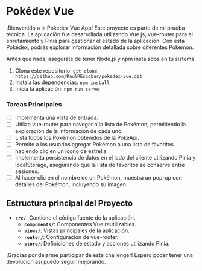 # Pokédex Vue

¡Bienvenido a la Pokédex Vue App! Este proyecto es parte de mi prueba técnica. La aplicación fue desarrollada utilizando Vue.js, vue-router para el enrutamiento y Pinia para gestionar el estado de la aplicación. Con esta Pokédex, podrás explorar información detallada sobre diferentes Pokémon.

Antes que nada, asegúrate de tener Node.js y npm instalados en tu sistema.

1. Clona este repositorio: `git clone https://github.com/RaulREscobar/pokedex-vue.git`
2. Instala las dependencias: `npm install`
3. Inicia la aplicación: `npm run serve`

### Tareas Principales

- [ ] Implementa una vista de entrada.
- [ ] Utiliza vue-router para navegar a la lista de Pokémon, permitiendo la exploración de la información de cada uno.
- [ ] Lista todos los Pokémon obtenidos de la PokeApi.
- [ ] Permite a los usuarios agregar Pokémon a una lista de favoritos haciendo clic en un icono de estrella.
- [ ] Implementa persistencia de datos en el lado del cliente utilizando Pinia y localStorage, asegurando que la lista de favoritos se conserve entre sesiones.
- [ ] Al hacer clic en el nombre de un Pokémon, muestra un pop-up con detalles del Pokémon, incluyendo su imagen.

## Estructura principal del Proyecto

- **`src/`**: Contiene el código fuente de la aplicación.
  - **`components/`**: Componentes Vue reutilizables.
  - **`views/`**: Vistas principales de la aplicación.
  - **`router/`**: Configuración de vue-router.
  - **`store/`**: Definiciones de estado y acciones utilizando Pinia.


¡Gracias por dejarme participar de este challenger! Espero poder tener una devolucion así puedo seguir mejorando.
